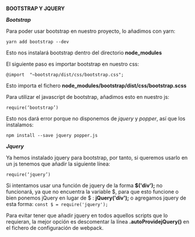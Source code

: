 **BOOTSTRAP Y JQUERY**

***Bootstrap***

Para poder usar bootstrap en nuestro proyecto, lo añadimos con yarn:

    yarn add bootstrap --dev
  
Esto nos instalará bootstrap dentro del directorio **node_modules**

El siguiente paso es importar bootstrap en nuestro css:

    @import  "~bootstrap/dist/css/bootstrap.css";

Esto importa el fichero **node_modules/bootstrap/dist/css/bootstrap.scss**

 
Para utilizar el javascript de bootstrap, añadimos esto en nuestro js:

    require(‘bootstrap’)

Esto nos dará error porque no disponemos de *jquery* y *popper*, así que los instalamos:

    npm install --save jquery popper.js



***Jquery***

Ya hemos instalado jquery para bootstrap, por tanto, si queremos usarlo en un js tenemos que añadir la siguiente línea:

    require(‘jquery’)

  

Si intentamos usar una función de jquery de la forma **$('div');** no funcionará, ya que no encuentra la variable $, para que esto funcione o bien ponemos jQuery en lugar de $ : **jQuery('div');**  o agregamos jquery de esta forma: `const $ = require('jquery');`

Para evitar tener que añadir jquery en todos aquellos scripts que lo requieran, la mejor opción es descomentar la línea **.autoProvidejQuery()** en el fichero de configuración de webpack.

  
  
